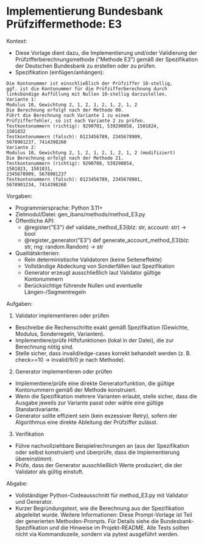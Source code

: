 # Implementierung Bundesbank Prüfziffermethode: E3

Kontext:
- Diese Vorlage dient dazu, die Implementierung und/oder Validierung der Prüfzifferberechnungsmethode ("Methode E3") gemäß der Spezifikation der Deutschen Bundesbank zu erstellen oder zu prüfen.
- Spezifikation (einfügen/anhängen):

```Text
Die Kontonummer ist einschließlich der Prüfziffer 10-stellig,
ggf. ist die Kontonummer für die Prüfzifferberechnung durch
linksbündige Auffüllung mit Nullen 10-stellig darzustellen.
Variante 1:
Modulus 10, Gewichtung 2, 1, 2, 1, 2, 1, 2, 1, 2
Die Berechnung erfolgt nach der Methode 00.
Führt die Berechnung nach Variante 1 zu einem
Prüfzifferfehler, so ist nach Variante 2 zu prüfen.
Testkontonummern (richtig): 9290701, 539290858, 1501824,
1501832
Testkontonummern (falsch): 0123456789, 2345678909,
5678901237, 7414398260
Variante 2:
Modulus 10, Gewichtung 2, 1, 2, 1, 2, 1, 2, 1, 2 (modifiziert)
Die Berechnung erfolgt nach der Methode 21.
Testkontonummern (richtig): 9290708, 539290854,
1501823, 1501831,
2345678909, 5678901237
Testkontonummern (falsch): 0123456789, 2345678901,
5678901234, 7414398260
```

Vorgaben:
- Programmiersprache: Python 3.11+
- Zielmodul/Datei: gen_ibans/methods/method_E3.py
- Öffentliche API:
  - @register("E3") def validate_method_E3(blz: str, account: str) -> bool
  - @register_generator("E3") def generate_account_method_E3(blz: str, rng: random.Random) -> str
- Qualitätskriterien:
  - Rein deterministische Validatoren (keine Seiteneffekte)
  - Vollständige Abdeckung von Sonderfällen laut Spezifikation
  - Generator erzeugt ausschließlich laut Validator gültige Kontonummern
  - Berücksichtige führende Nullen und eventuelle Längen-/Segmentregeln

Aufgaben:
1) Validator implementieren oder prüfen
- Beschreibe die Rechenschritte exakt gemäß Spezifikation (Gewichte, Modulus, Sonderregeln, Varianten).
- Implementiere/prüfe Hilfsfunktionen (lokal in der Datei), die zur Berechnung nötig sind.
- Stelle sicher, dass invalid/edge-cases korrekt behandelt werden (z. B. check==10 -> invalid/9/0 je nach Methode).

2) Generator implementieren oder prüfen
- Implementiere/prüfe eine direkte Generatorfunktion, die gültige Kontonummern gemäß der Methode konstruiert.
- Wenn die Spezifikation mehrere Varianten erlaubt, stelle sicher, dass die Ausgabe jeweils zur Variante passt oder wähle eine gültige Standardvariante.
- Generator sollte effizient sein (kein exzessiver Retry), sofern der Algorithmus eine direkte Ableitung der Prüfziffer zulässt.

3) Verifikation
- Führe nachvollziehbare Beispielrechnungen an (aus der Spezifikation oder selbst konstruiert) und überprüfe, dass die Implementierung übereinstimmt.
- Prüfe, dass der Generator ausschließlich Werte produziert, die der Validator als gültig einstuft.

Abgabe:
- Vollständiger Python-Codeausschnitt für method_E3.py mit Validator und Generator.
- Kurzer Begründungstext, wie die Berechnung aus der Spezifikation abgeleitet wurde.
Weitere Informationen: Diese Prompt-Vorlage ist Teil der generierten Methoden-Prompts. Für Details siehe die Bundesbank-Spezifikation und die Hinweise im Projekt-README.
Alle Tests sollten nicht via Kommandozeile, sondern via pytest ausgeführt werden.
